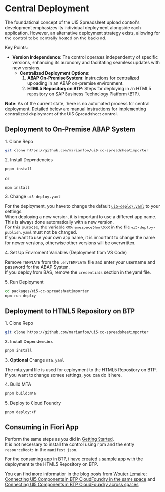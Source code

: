 # Central Deployment


The foundational concept of the UI5 Spreadsheet upload control's development emphasizes its individual deployment alongside each application. However, an alternative deployment strategy exists, allowing for the control to be centrally hosted on the backend.

Key Points:

- **Version Independence**: The control operates independently of specific versions, enhancing its autonomy and facilitating seamless updates with new versions.
  - **Centralized Deployment Options**:
    1. **ABAP On-Premise System**: Instructions for centralized uploading in an ABAP on-premise environment.
    2. **HTML5 Repository on BTP**: Steps for deploying in an HTML5 repository on SAP Business Technology Platform (BTP).

**Note**: As of the current state, there is no automated process for central deployment. Detailed below are manual instructions for implementing centralized deployment of the UI5 Spreadsheet control.


## Deployment to On-Premise ABAP System

1\. Clone Repo

```sh
git clone https://github.com/marianfoo/ui5-cc-spreadsheetimporter
```

2\. Install Dependencies

```sh
pnpm install
```

or 

```sh
npm install
```

3\. Change `ui5-deploy.yaml`

For the deployment, you have to change the default [`ui5-deploy.yaml`](https://github.com/marianfoo/ui5-cc-spreadsheetimporter/blob/main/packages/ui5-cc-spreadsheetimporter/ui5-deploy.yaml) to your settings.  
When deploying a new version, it is important to use a different app name. This is always done automatically with a new version.  
For this purpose, the variable `XXXnamespaceShortXXX` in the file `ui5-deploy-publish.yaml` must not be changed.  
If you want to use your own app name, it is important to change the name for newer versions, otherwise other versions will be overwritten.

4\. Set Up Enviroment Variables (Deployment from VS Code)

Remove `TEMPLATE` from the `.envTEMPLATE` file and enter your username and password for the ABAP System.  
If you deploy from BAS, remove the `credentials` section in the yaml file.

5\. Run Deployment

```sh
cd packages/ui5-cc-spreadsheetimporter
npm run deploy
```

## Deployment to HTML5 Repository on BTP

1\. Clone Repo

```sh
git clone https://github.com/marianfoo/ui5-cc-spreadsheetimporter
```

2\. Install Dependencies

```sh
pnpm install
```

3\. **Optional** Change `mta.yaml`

The mta.yaml file is used for deployment to the HTML5 Repository on BTP. If you want to change somee settings, you can do it here.

4\. Build MTA

```sh
pnpm build:mta
```

5\. Deploy to Cloud Foundry

```sh
pnpm deploy:cf
```

## Consuming in Fiori App

Perform the same steps as you did in [Getting Started](./../pages/GettingStarted.md).  
It is not necessary to install the control using npm and the entry `resourceRoots` in the `manifest.json`.

For the consuming app in BTP, i have created a [sample app](https://github.com/marianfoo/spreadsheetimporter-btp-example) with the deployment to the HTML5 Repository on BTP.  

You can find more information in the blog posts from [Wouter Lemaire](https://people.sap.com/wouter.lemaire):  
[Connecting UI5 Components in BTP CloudFoundry in the same space](https://blogs.sap.com/2023/11/09/connecting-ui5-components-in-btp-cloudfoundry-in-the-same-space/) and [Connecting UI5 Components in BTP CloudFoundry across spaces](https://blogs.sap.com/2023/11/09/connecting-ui5-components-in-btp-cloudfoundry-across-spaces/)